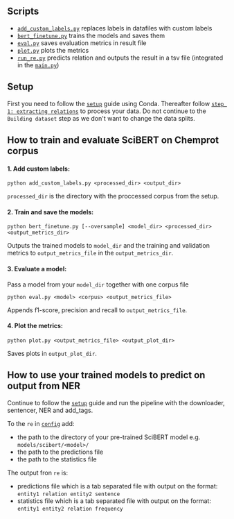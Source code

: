 ## Scripts
* [`add_custom_labels.py`](relation_extraction/add_custom_labels.py) replaces labels in datafiles with custom labels
* [`bert_finetune.py`](relation_extraction/bert_finetune.py) trains the models and saves them
* [`eval.py`](relation_extraction/eval.py) saves evaluation metrics in result file
* [`plot.py`](relation_extraction/plot.py) plots the metrics
* [`run_re.py`](relation_extraction/run_re.py) predicts relation and outputs the result in a tsv file (integrated in the [`main.py`](https://github.com/Aitslab/nlp_2021_alexander_petter/blob/master/main.py))


## Setup

First you need to follow the [`setup`](https://github.com/Aitslab/nlp_2021_alexander_petter#setup-using-conda-anaconda--miniconda) guide using Conda. Thereafter follow [`step 1: extracting relations`](https://github.com/Aitslab/nlp_2021_alexander_petter/tree/master/utils/chemprot#extracting-relations) to process your data. Do not continue to the `Building dataset` step as we don't want to change the data splits.

## How to train and evaluate SciBERT on Chemprot corpus

#### 1. Add custom labels:

```shell
python add_custom_labels.py <processed_dir> <output_dir>
```
`processed_dir` is the directory with the proccessed corpus from the setup. 

#### 2. Train and save the models:

```shell
python bert_finetune.py [--oversample] <model_dir> <processed_dir> <output_metrics_dir>
```
Outputs the trained models to `model_dir` and the training and validation metrics to `output_metrics_file` in the `output_metrics_dir`.

#### 3. Evaluate a model:

Pass a model from your `model_dir` together with one corpus file

```shell
python eval.py <model> <corpus> <output_metrics_file> 
```
Appends f1-score, precision and recall to `output_metrics_file`.

#### 4. Plot the metrics:

```shell
python plot.py <output_metrics_file> <output_plot_dir>
```
Saves plots in `output_plot_dir`.

## How to use your trained models to predict on output from NER

Continue to follow the [`setup`](https://github.com/Aitslab/nlp_2021_alexander_petter#setup-using-conda-anaconda--miniconda) guide and run the pipeline with the downloader, sentencer, NER and add_tags.

To the `re` in [`config`](https://github.com/Aitslab/nlp_2021_alexander_petter/blob/master/config.jsonof) add:

* the path to the directory of your pre-trained SciBERT model e.g. `models/scibert/<model>/`
* the path to the predictions file
* the path to the statistics file

The output fron `re` is:
* predictions file which is a tab separated file with output on the format: `entity1 relation entity2 sentence`
* statistics  file which is a tab separated file with output on the format: `entity1 entity2 relation frequency`
